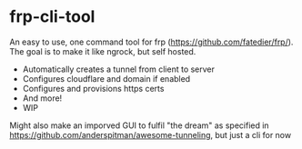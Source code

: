 # frp-cli-tool
An easy to use, one command tool for frp (https://github.com/fatedier/frp/). The goal is to make it like ngrock, but self hosted.

- Automatically creates a tunnel from client to server 
- Configures cloudflare and domain if enabled 
- Configures and provisions https certs
- And more!
- WIP

Might also make an imporved GUI to fulfil "the dream" as specified in https://github.com/anderspitman/awesome-tunneling, but just a cli for now
